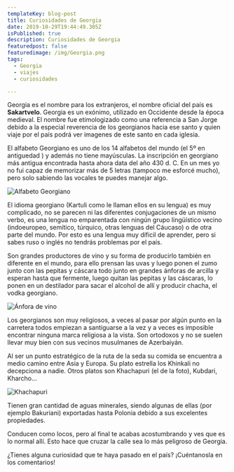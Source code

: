 ```yaml
---
templateKey: blog-post
title: Curiosidades de Georgia
date: 2019-10-29T19:44:49.305Z
isPublished: true
description: Curiosidades de Georgia
featuredpost: false
featuredimage: /img/Georgia.png
tags:
  - Georgia
  - viajes
  - curiosidades

---
```

Georgia es el nombre para los extranjeros, el nombre oficial del país es **Sakartvelo**. Georgia es un exónimo, utilizado en Occidente desde la época medieval. El nombre fue etimologizado como una referencia a San Jorge debido a la especial reverencia de los georgianos hacia ese santo y quien viaje por el país podrá ver imagenes de este santo en cada iglesia.

El alfabeto Georgiano es uno de los 14 alfabetos del mundo (el 5º en antiguedad ) y además no tiene mayúsculas.
La inscripción  en georgiano más antigua encontrada hasta ahora data del año 430 d. C. En un mes yo no fui capaz de memorizar más de 5 letras (tampoco me esforcé mucho), pero solo sabiendo las vocales te puedes manejar algo.

![Alfabeto Georgiano](/img/alfabeto-georgiano.png "Alfabeto Georgiano")

El idioma georgiano (Kartuli como le llaman ellos en su lengua) es muy complicado, no se parecen ni las diferentes conjugaciones de un mismo verbo, es una lengua no emparentada con ningún grupo lingüístico vecino (indoeuropeo, semítico, túrquico, otras lenguas del Cáucaso) o de otra parte del mundo. Por esto es una lengua muy díficil de aprender, pero si sabes ruso o inglés no tendrás problemas por el país.

Son grandes productores de vino y su forma de producirlo también en diferente en el mundo, para ello prensan las uvas y luego ponen el zumo junto con las pepitas y cáscara todo junto en grandes ánforas de arcilla y esperan hasta que fermente, luego quitan las pepitas y las cáscaras, lo ponen en un destilador para sacar el alcohol de allí y producir chacha, el vodka georgiano.

![Ánfora de vino](/img/anfora_vino.jpg "Ánfora de vino")

Los georgianos son muy religiosos, a veces al pasar por algún punto en la carretera todos empiezan a santiguarse a la vez y a veces es imposible encontrar ninguna marca religiosa a la vista. Son ortodoxos y no se suelen llevar muy bien con sus vecinos musulmanes de Azerbaiyán.

Al ser un punto estratégico de la ruta de la seda su comida se encuentra a medio camino entre Asia y Europa. Su plato estrella los Khinkali no decepciona a nadie. Otros platos son Khachapuri (el de la foto), Kubdari, Kharcho...

![Khachapuri](/img/Khachapuri.jpg "Khachapuri")

Tienen gran cantidad de aguas minerales, siendo algunas de ellas (por ejemplo Bakuriani) exportadas hasta Polonia debido a sus excelentes propiedades.

Conducen como locos, pero al final te acabas acostumbrando y ves que es lo normal allí. Esto hace que cruzar la calle sea lo más peligroso de Georgia.

¿Tienes alguna curiosidad que te haya pasado en el país? ¡Cuéntanosla en los comentarios!
